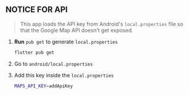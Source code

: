 ## NOTICE FOR API

> This app loads the API key from Android's `local.properties` file so that the Google Map API doesn't get exposed.

1. **Run** `pub get` to generate `local.properties`

    ```sh
    flutter pub get
    ```

2. Go to `android/local.properties`

3. Add this key inside the `local.properties`

    ```sh
    MAPS_API_KEY=addApiKey
    ```
